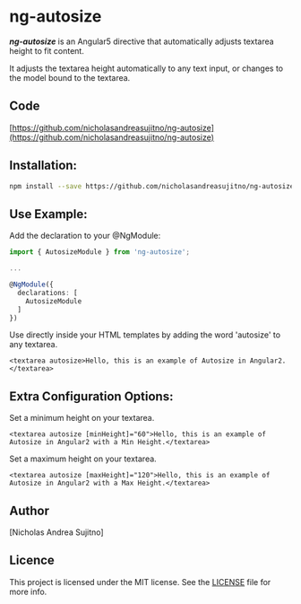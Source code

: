 # ng-autosize

***ng-autosize*** is an Angular5 directive that automatically adjusts textarea height to fit content.

It adjusts the textarea height automatically to any text input, or changes to the model bound to the textarea.

## Code

[https://github.com/nicholasandreasujitno/ng-autosize](https://github.com/nicholasandreasujitno/ng-autosize)

## Installation:

```bash
npm install --save https://github.com/nicholasandreasujitno/ng-autosize.git
```

## Use Example:

Add the declaration to your @NgModule:

```typescript
import { AutosizeModule } from 'ng-autosize';

...

@NgModule({
  declarations: [
    AutosizeModule
  ]
})
```

Use directly inside your HTML templates by adding the word 'autosize' to any textarea.

```
<textarea autosize>Hello, this is an example of Autosize in Angular2.</textarea>
```

## Extra Configuration Options:

Set a minimum height on your textarea.

```
<textarea autosize [minHeight]="60">Hello, this is an example of Autosize in Angular2 with a Min Height.</textarea>
```

Set a maximum height on your textarea.

```
<textarea autosize [maxHeight]="120">Hello, this is an example of Autosize in Angular2 with a Max Height.</textarea>
```


## Author
[Nicholas Andrea Sujitno]

## Licence

This project is licensed under the MIT license. See the [LICENSE](LICENSE) file for more info.